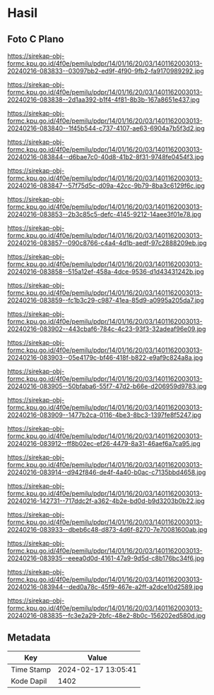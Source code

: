 # Hasil

## Foto C Plano

https://sirekap-obj-formc.kpu.go.id/4f0e/pemilu/pdpr/14/01/16/20/03/1401162003013-20240216-083833--03097bb2-ed9f-4f90-9fb2-fa9170989292.jpg

https://sirekap-obj-formc.kpu.go.id/4f0e/pemilu/pdpr/14/01/16/20/03/1401162003013-20240216-083838--2d1aa392-b1f4-4f81-8b3b-167a8651e437.jpg

https://sirekap-obj-formc.kpu.go.id/4f0e/pemilu/pdpr/14/01/16/20/03/1401162003013-20240216-083840--1f45b544-c737-4107-ae63-6904a7b5f3d2.jpg

https://sirekap-obj-formc.kpu.go.id/4f0e/pemilu/pdpr/14/01/16/20/03/1401162003013-20240216-083844--d6bae7c0-40d8-41b2-8f31-9748fe0454f3.jpg

https://sirekap-obj-formc.kpu.go.id/4f0e/pemilu/pdpr/14/01/16/20/03/1401162003013-20240216-083847--57f75d5c-d09a-42cc-9b79-8ba3c6129f6c.jpg

https://sirekap-obj-formc.kpu.go.id/4f0e/pemilu/pdpr/14/01/16/20/03/1401162003013-20240216-083853--2b3c85c5-defc-4145-9212-14aee3f01e78.jpg

https://sirekap-obj-formc.kpu.go.id/4f0e/pemilu/pdpr/14/01/16/20/03/1401162003013-20240216-083857--090c8766-c4a4-4d1b-aedf-97c2888209eb.jpg

https://sirekap-obj-formc.kpu.go.id/4f0e/pemilu/pdpr/14/01/16/20/03/1401162003013-20240216-083858--515a12ef-458a-4dce-9536-d1d43431242b.jpg

https://sirekap-obj-formc.kpu.go.id/4f0e/pemilu/pdpr/14/01/16/20/03/1401162003013-20240216-083859--fc1b3c29-c987-41ea-85d9-a0995a205da7.jpg

https://sirekap-obj-formc.kpu.go.id/4f0e/pemilu/pdpr/14/01/16/20/03/1401162003013-20240216-083902--443cbaf6-784c-4c23-93f3-32adeaf96e09.jpg

https://sirekap-obj-formc.kpu.go.id/4f0e/pemilu/pdpr/14/01/16/20/03/1401162003013-20240216-083903--05e4179c-bf46-418f-b822-e9af9c824a8a.jpg

https://sirekap-obj-formc.kpu.go.id/4f0e/pemilu/pdpr/14/01/16/20/03/1401162003013-20240216-083905--50bfaba6-55f7-47d2-b66e-d206959d9783.jpg

https://sirekap-obj-formc.kpu.go.id/4f0e/pemilu/pdpr/14/01/16/20/03/1401162003013-20240216-083909--1477b2ca-0116-4be3-8bc3-1397fe8f5247.jpg

https://sirekap-obj-formc.kpu.go.id/4f0e/pemilu/pdpr/14/01/16/20/03/1401162003013-20240216-083912--ff8b02ec-ef26-4479-8a31-46aef6a7ca95.jpg

https://sirekap-obj-formc.kpu.go.id/4f0e/pemilu/pdpr/14/01/16/20/03/1401162003013-20240216-083914--d942f846-de4f-4a40-b0ac-c7135bbd4658.jpg

https://sirekap-obj-formc.kpu.go.id/4f0e/pemilu/pdpr/14/01/16/20/03/1401162003013-20240216-142731--717ddc2f-a362-4b2e-bd0d-b9d3203b0b22.jpg

https://sirekap-obj-formc.kpu.go.id/4f0e/pemilu/pdpr/14/01/16/20/03/1401162003013-20240216-083933--dbeb6c48-d873-4d6f-8270-7e70081600ab.jpg

https://sirekap-obj-formc.kpu.go.id/4f0e/pemilu/pdpr/14/01/16/20/03/1401162003013-20240216-083935--eeea0d0d-4161-47a9-9d5d-c8b176bc34f6.jpg

https://sirekap-obj-formc.kpu.go.id/4f0e/pemilu/pdpr/14/01/16/20/03/1401162003013-20240216-083944--ded0a78c-45f9-467e-a2ff-a2dce10d2589.jpg

https://sirekap-obj-formc.kpu.go.id/4f0e/pemilu/pdpr/14/01/16/20/03/1401162003013-20240216-083835--fc3e2a29-2bfc-48e2-8b0c-156202ed580d.jpg


## Metadata

| Key        | Value               |
| ---------- | ------------------- |
| Time Stamp | 2024-02-17 13:05:41 |
| Kode Dapil | 1402                |



